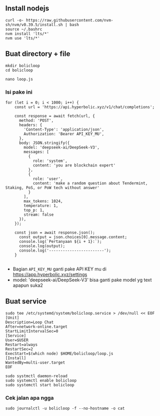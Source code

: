 ## Install nodejs

```
curl -o- https://raw.githubusercontent.com/nvm-sh/nvm/v0.39.5/install.sh | bash
source ~/.bashrc
nvm install 'lts/*'
nvm use 'lts/*'
```

## Buat directory + file

```
mkdir bolicloop
cd bolicloop
```

```
nano loop.js
```

### Isi pake ini

```
for (let i = 0; i < 1000; i++) {
    const url = 'https://api.hyperbolic.xyz/v1/chat/completions';
    
    const response = await fetch(url, {
      method: 'POST',
      headers: {
        'Content-Type': 'application/json',
        Authorization: 'Bearer API_KEY_MU',
      },
      body: JSON.stringify({
        model: 'deepseek-ai/DeepSeek-V3',
        messages: [
          {
            role: 'system',
            content: 'you are blockchain expert'
          },
          {
            role: 'user',
            content: 'make a random question about Tendermint, Staking, PoS, or PoW tech without answer'
          }
        ],
        max_tokens: 1024,
        temperature: 1,
        top_p: 1,
        stream: false
      }),
    });
    
    const json = await response.json();
      const output = json.choices[0].message.content;
      console.log(`Pertanyaan ${i + 1}:`);
      console.log(output);
      console.log('------------------------');
    }
  
```

- Bagian `API_KEY_MU` ganti pake API KEY mu di https://app.hyperbolic.xyz/settings
- model: 'deepseek-ai/DeepSeek-V3' bisa ganti pake model yg text apapun suka2

## Buat service

```
sudo tee /etc/systemd/system/bolicloop.service > /dev/null << EOF
[Unit]
Description=Loop Chat
After=network-online.target
StartLimitIntervalSec=0
[Service]
User=$USER
Restart=always
RestartSec=2
ExecStart=$(which node) $HOME/bolicloop/loop.js
[Install]
WantedBy=multi-user.target
EOF
```

```
sudo systmctl daemon-reload
sudo systemctl enable bolicloop
sudo systemctl start bolicloop
```

### Cek jalan apa ngga

```
sudo journalctl -u bolicloop -f --no-hostname -o cat
```